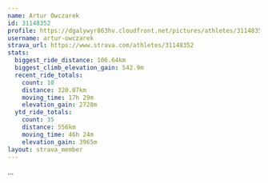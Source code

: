```yaml
---
name: Artur Owczarek
id: 31148352
profile: https://dgalywyr863hv.cloudfront.net/pictures/athletes/31148352/15906846/1/large.jpg
username: artur-owczarek
strava_url: https://www.strava.com/athletes/31148352
stats:
  biggest_ride_distance: 106.64km
  biggest_climb_elevation_gain: 542.9m
  recent_ride_totals:
    count: 10
    distance: 320.07km
    moving_time: 17h 29m
    elevation_gain: 2728m
  ytd_ride_totals:
    count: 35
    distance: 556km
    moving_time: 46h 24m
    elevation_gain: 3965m
layout: strava_member
--- 
```

...
